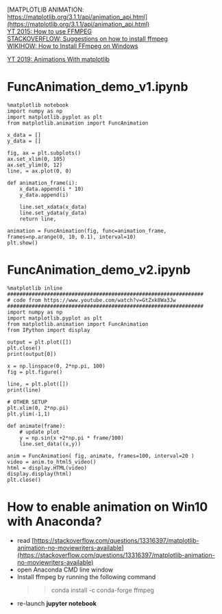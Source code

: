 []()<br>
[MATPLOTLIB ANIMATION:  https://matplotlib.org/3.1.1/api/animation_api.html](https://matplotlib.org/3.1.1/api/animation_api.html)<br>
[YT 2015: How to use FFMPEG](https://www.youtube.com/watch?v=MPV7JXTWPWI)<br>
[STACKOVERFLOW: Suggestions on how to install ffmpeg](https://stackoverflow.com/questions/13316397/matplotlib-animation-no-moviewriters-available)<br>
[WIKIHOW: How to Install FFmpeg on Windows](https://www.wikihow.com/Install-FFmpeg-on-Windows)<br>


[YT 2019: Animations With matplotlib](https://www.youtube.com/watch?v=GtZxk8Wa3Jw)<br>


# FuncAnimation_demo_v1.ipynb

    %matplotlib notebook
    import numpy as np
    import matplotlib.pyplot as plt
    from matplotlib.animation import FuncAnimation

    x_data = []
    y_data = []

    fig, ax = plt.subplots()
    ax.set_xlim(0, 105)
    ax.set_ylim(0, 12)
    line, = ax.plot(0, 0)

    def animation_frame(i):
        x_data.append(i * 10)
        y_data.append(i)

        line.set_xdata(x_data)
        line.set_ydata(y_data)
        return line, 

    animation = FuncAnimation(fig, func=animation_frame, frames=np.arange(0, 10, 0.1), interval=10)
    plt.show()

# FuncAnimation_demo_v2.ipynb

    %matplotlib inline
    ################################################################
    # code from https://www.youtube.com/watch?v=GtZxk8Wa3Jw
    ################################################################
    import numpy as np
    import matplotlib.pyplot as plt
    from matplotlib.animation import FuncAnimation
    from IPython import display

    output = plt.plot([])
    plt.close()
    print(output[0])

    x = np.linspace(0, 2*np.pi, 100)
    fig = plt.figure()

    line, = plt.plot([])
    print(line)

    # OTHER SETUP
    plt.xlim(0, 2*np.pi)
    plt.ylim(-1,1)

    def animate(frame):
        # update plot
        y = np.sin(x +2*np.pi * frame/100)
        line.set_data((x,y))

    anim = FuncAnimation( fig, animate, frames=100, interval=20 )    
    video = anim.to_html5_video()
    html = display.HTML(video)
    display.display(html)
    plt.close()
    
# How to enable animation on Win10 with Anaconda?

* read [https://stackoverflow.com/questions/13316397/matplotlib-animation-no-moviewriters-available](https://stackoverflow.com/questions/13316397/matplotlib-animation-no-moviewriters-available)<br>
* open Anaconda CMD line window<br>
* Install ffmpeg by running the following command
    >> conda install -c conda-forge ffmpeg
* re-launch **jupyter notebook**
    
